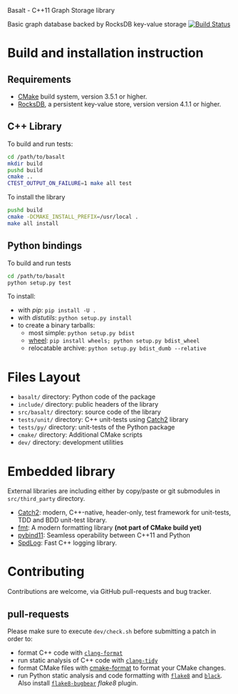  Basalt - C++11 Graph Storage library

Basic graph database backed by RocksDB key-value storage [![Build Status](https://api.travis-ci.com/tristan0x/basalt.svg?token=p3ijqmiSc83uPHF74Ay8&branch=master)](https://travis-ci.org/tristan0x/basalt)

# Build and installation instruction

## Requirements

* [CMake](https://cmake.org) build system, version 3.5.1 or higher.
* [RocksDB](https://rocksdb.org/), a persistent key-value store,
  version version 4.1.1 or higher.

## C++ Library

To build and run tests:
```sh
cd /path/to/basalt
mkdir build
pushd build
cmake ..
CTEST_OUTPUT_ON_FAILURE=1 make all test
```

To install the library
```sh
pushd build
cmake -DCMAKE_INSTALL_PREFIX=/usr/local .
make all install
```

## Python bindings

To build and run tests

```sh
cd /path/to/basalt
python setup.py test
```

To install:
* with _pip_: `pip install -U .`
* with _distutils_: `python setup.py install`
* to create a binary tarballs:
  * most simple: `python setup.py bdist`
  * [wheel](https://www.python.org/dev/peps/pep-0427/): `pip install wheels; python setup.py bdist_wheel`
  * relocatable archive: `python setup.py bdist_dumb --relative`

# Files Layout

* `basalt/` directory: Python code of the package
* `include/` directory: public headers of the library
* `src/basalt/` directory: source code of the library
* `tests/unit/` directory: C++ unit-tests using
  [Catch2](https://github.com/catchorg/Catch2) library
* `tests/py/` directory: unit-tests of the Python package
* `cmake/` directory: Additional CMake scripts
* `dev/` directory: development utilities

# Embedded library

External libraries are including either by copy/paste or git submodules
in `src/third_party` directory.

* [Catch2]((https://github.com/catchorg/Catch2)):
  modern, C++-native, header-only, test framework for unit-tests, TDD
  and BDD unit-test library.
* [fmt](https://github.com/fmtlib/fmt): A modern formatting library
  **(not part of CMake build yet)**
* [pybind11](https://pybind11.rtfd.io): Seamless operability between C++11 and Python
* [SpdLog](https://github.com/gabime/spdlog): Fast C++ logging library.

# Contributing

Contributions are welcome, via GitHub pull-requests and bug tracker.

## pull-requests

Please make sure to execute `dev/check.sh` before submitting a patch in order to:
* format C++ code with
  [`clang-format`](https://clang.llvm.org/docs/ClangFormat.html)
* run static analysis of C++ code with
  [`clang-tidy`](http://clang.llvm.org/extra/clang-tidy/)
* format CMake files with [cmake-format](https://github.com/cheshirekow/cmake_format)
to format your CMake changes.
* run Python static analysis and code formatting with
  [`flake8`](http://flake8.pycqa.org) and [`black`](https://github.com/ambv/black).
  Also install [`flake8-bugbear`](https://github.com/PyCQA/flake8-bugbear)
  *flake8* plugin.

